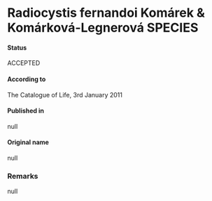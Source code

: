 Radiocystis fernandoi Komárek & Komárková-Legnerová SPECIES
=======

#### Status
ACCEPTED

#### According to
The Catalogue of Life, 3rd January 2011

#### Published in
null

#### Original name
null

### Remarks
null